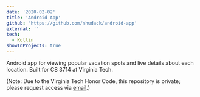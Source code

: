 ```yaml
---
date: '2020-02-02'
title: 'Android App'
github: 'https://github.com/nhudack/android-app'
external: ''
tech:
  - Kotlin
showInProjects: true
---
```


Android app for viewing popular vacation spots and live details about each location. Built for CS 3714 at Virginia Tech.

(Note: Due to the Virginia Tech Honor Code, this repository is private; please request access via [email](mailto:nhudack@gmail.com).)
